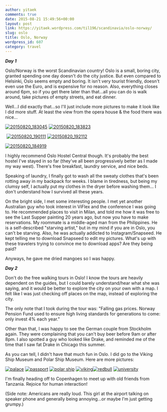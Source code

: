 ```yaml
---
author: yitaek
comments: true
date: 2015-08-21 15:49:56+00:00
layout: post
link: https://yitaek.wordpress.com/til196/scandinavia/oslo-norway/
slug: oslo
title: Oslo, Norway
wordpress_id: 607
category: travel
---
```


_**Day 1**_

Oslo/Norway is the worst Scandinavian country! Oslo is a small, boring city, granted spending one day doesn't do the city justice. But even compared to Helsinki, Oslo seems empty and boring. It isn't very tourist friendly, doesn't even use the Euro, and is expensive for no reason. Also, everything closes around 6pm, so if you get there later than that...all you can do is walk around, take pictures of empty streets, and eat dinner.

Well...I did exactly that...so I'll just include more pictures to make it look like I did more stuff. At least the view from the opera house & the food there was nice...


[![20150820_183045](https://yitaek.files.wordpress.com/2015/08/20150820_183045.jpg?w=300)](https://yitaek.files.wordpress.com/2015/08/20150820_183045.jpg) [![20150820_183823](https://yitaek.files.wordpress.com/2015/08/20150820_183823.jpg?w=300)](https://yitaek.files.wordpress.com/2015/08/20150820_183823.jpg)




 [![20150820_190111](https://yitaek.files.wordpress.com/2015/08/20150820_190111.jpg?w=300)](https://yitaek.files.wordpress.com/2015/08/20150820_190111.jpg) [![20150820_192112](https://yitaek.files.wordpress.com/2015/08/20150820_192112.jpg?w=300)](https://yitaek.files.wordpress.com/2015/08/20150820_192112.jpg)




[![20150820_184919](https://yitaek.files.wordpress.com/2015/08/20150820_184919.jpg?w=168)](https://yitaek.files.wordpress.com/2015/08/20150820_184919.jpg)




I highly recommend Oslo Hostel Central though. It's probably the best hostel I've stayed in so far (they've all been progressively better as I made my way west). There's free breakfast, laundry service, and nice beds.




Speaking of laundry, I finally got to wash all the sweaty clothes that's been rotting away in my backpack for weeks. I blame in tiredness, but being my clumsy self, I actually put my clothes in the dryer before washing them... I don't understand how I survived all these years.




On the bright side, I met some interesting people. I met yet another Australian guy who took interest in ViFlex and the conference I was going to. He recommended places to visit in Milan, and told me how it was free to see the Last Supper painting 20 years ago, but now you have to make reservations. My roommate is a middle-aged man from the Philippines. He is a self-described "starving artist," but in my mind if you are in Oslo, you can't be starving. Also, he was actually addicted to Instagram/Snapseed. He kept telling me to download Snapseed to edit my pictures. What's up with these travelers trying to convince me to download apps? Are they being paid?




Anyways, he gave me dried mangoes so I was happy.




_**Day 2**_


Don't do the free walking tours in Oslo! I know the tours are heavily dependent on the guides, but I could barely understand/hear what she was saying, and it would be better to explore the city on your own with a map. I felt like I was just checking off places on the map, instead of exploring the city.

The only note that I took during the tour was: "Falling gas prices. Norway Pension Fund used to ensure high living standards for generations to come: only invest 4% each year."

Other than that, I was happy to see the German couple from Stockholm again. They were complaining that you can't buy beer before 9am or after 8pm. I also spotted a guy who looked like Drake, and reminded me of the time that I saw fat Drake in Chicago this summer.

As you can tell, I didn't have that much fun in Oslo. I did go to the Viking Ship Museum and Polar Ship Museum. Here are more pictures:


[![palace](https://yitaek.files.wordpress.com/2015/08/palace.jpg?w=300)](https://yitaek.files.wordpress.com/2015/08/palace.jpg) [![passport](https://yitaek.files.wordpress.com/2015/08/passport.jpg?w=300)](https://yitaek.files.wordpress.com/2015/08/passport.jpg) [![polar ship](https://yitaek.files.wordpress.com/2015/08/polar-ship.jpg?w=300)](https://yitaek.files.wordpress.com/2015/08/polar-ship.jpg) [![viking](https://yitaek.files.wordpress.com/2015/08/viking.jpg?w=300)![redbull](https://yitaek.files.wordpress.com/2015/08/redbull.jpg?w=300)](https://yitaek.files.wordpress.com/2015/08/redbull.jpg) [![university](https://yitaek.files.wordpress.com/2015/08/university.jpg?w=300)](https://yitaek.files.wordpress.com/2015/08/university.jpg)


I'm finally heading off to Copenhagen to meet up with old friends from Tanzania. Rejoice for human interaction!

(Side note: Americans are really loud. This girl at the airport talking on speaker phone and generally being annoying...or maybe I'm just getting grumpy.)
